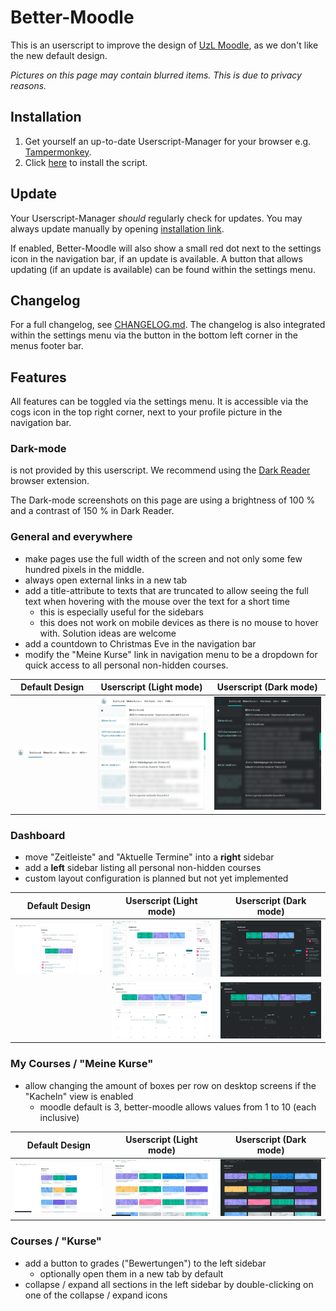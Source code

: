 # Better-Moodle

This is an userscript to improve the design of [UzL Moodle](https://moodle.uni-luebeck.de/), as we don't like the new default design.

_Pictures on this page may contain blurred items. This is due to privacy reasons._

## Installation

1. Get yourself an up-to-date Userscript-Manager for your browser e.g. [Tampermonkey](https://www.tampermonkey.net/).
2. Click [here][installation] to install the script.

## Update

Your Userscript-Manager _should_ regularly check for updates. You may always update manually by opening [installation link][installation].

If enabled, Better-Moodle will also show a small red dot next to the settings icon in the navigation bar, if an update is available.
A button that allows updating (if an update is available) can be found within the settings menu.

## Changelog

For a full changelog, see [CHANGELOG.md](./CHANGELOG.md). The changelog is also integrated within the settings menu via the button in the bottom left corner in the menus footer bar.

## Features

All features can be toggled via the settings menu. It is accessible via the cogs icon in the top right corner, next to your profile picture in the navigation bar.

### Dark-mode

is not provided by this userscript. We recommend using the [Dark Reader](https://darkreader.org/) browser extension.

The Dark-mode screenshots on this page are using a brightness of 100 % and a contrast of 150 % in Dark Reader.

### General and everywhere

-   make pages use the full width of the screen and not only some few hundred pixels in the middle.
-   always open external links in a new tab
-   add a title-attribute to texts that are truncated to allow seeing the full text when hovering with the mouse over the text for a short time
    -   this is especially useful for the sidebars
    -   this does not work on mobile devices as there is no mouse to hover with. Solution ideas are welcome
-   add a countdown to Christmas Eve in the navigation bar
-   modify the "Meine Kurse" link in navigation menu to be a dropdown for quick access to all personal non-hidden courses.

|                     Default Design                      |                    Userscript (Light mode)                     |                    Userscript (Dark mode)                    |
| :-----------------------------------------------------: | :------------------------------------------------------------: | :----------------------------------------------------------: |
| ![Default Design](./img/general/my_courses/default.png) | ![Userscript (Light mode)](./img/general/my_courses/light.png) | ![Userscript (Dark mode)](./img/general/my_courses/dark.png) |

### Dashboard

-   move "Zeitleiste" and "Aktuelle Termine" into a **right** sidebar
-   add a **left** sidebar listing all personal non-hidden courses
-   custom layout configuration is planned but not yet implemented

|                 Default Design                 |                   Userscript (Light mode)                    |                   Userscript (Dark mode)                   |
| :--------------------------------------------: | :----------------------------------------------------------: | :--------------------------------------------------------: |
| ![Default Design](./img/dashboard/default.png) |    ![Userscript (Light mode)](./img/dashboard/light.png)     |    ![Userscript (Dark mode)](./img/dashboard/dark.png)     |
|                                                | ![Userscript (Light mode)](./img/dashboard/light_closed.png) | ![Userscript (Dark mode)](./img/dashboard/dark_closed.png) |

### My Courses / "Meine Kurse"

-   allow changing the amount of boxes per row on desktop screens if the "Kacheln" view is enabled
    -   moodle default is 3, better-moodle allows values from 1 to 10 (each inclusive)

|                 Default Design                  |                Userscript (Light mode)                 |                Userscript (Dark mode)                |
| :---------------------------------------------: | :----------------------------------------------------: | :--------------------------------------------------: |
| ![Default Design](./img/my_courses/default.png) | ![Userscript (Light mode)](./img/my_courses/light.png) | ![Userscript (Dark mode)](./img/my_courses/dark.png) |

### Courses / "Kurse"

-   add a button to grades ("Bewertungen") to the left sidebar
    -   optionally open them in a new tab by default
-   collapse / expand all sections in the left sidebar by double-clicking on one of the collapse / expand icons

[installation]: https://github.com/jxn-30/better-moodle/raw/main/redesign.user.js
